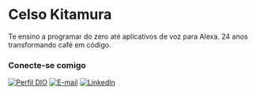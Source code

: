 # Celso Kitamura

Te ensino a programar do zero até aplicativos de voz para Alexa.
24 anos transformando café em código.

### Conecte-se comigo

[![Perfil DIO](https://img.shields.io/badge/-Meu%20Perfil%20na%20DIO-30A3DC?style=for-the-badge)](https://www.dio.me/users/celsokitamura)
[![E-mail](https://img.shields.io/badge/-Email-000?style=for-the-badge&logo=microsoft-outlook&logoColor=E94D5F)](mailto:celso@kitamuraconsultoria.com.br)
[![LinkedIn](https://img.shields.io/badge/-LinkedIn-000?style=for-the-badge&logo=linkedin&logoColor=30A3DC)](https://www.linkedin.com/in/celsokitamura/)

